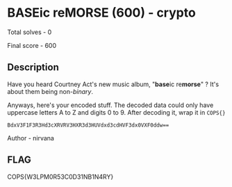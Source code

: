 # BASEic reMORSE (600) - crypto

Total solves - 0

Final score - 600

## Description

Have you heard Courtney Act's new music album, "**base**ic re**morse**" ?
It's about them being non-*binary*.

Anyways, here's your encoded stuff. The decoded data could only have uppercase letters A to Z and digits 0 to 9. After decoding it, wrap it in `COPS{}`

```
BdxV3F1F3R3Hd3cXRVRV3HXR3d3HUVdxd3cdHVF3dx0VXF0ddw==
```
Author - nirvana

## FLAG
COPS{W3LPM0R53C0D31NB1N4RY}

